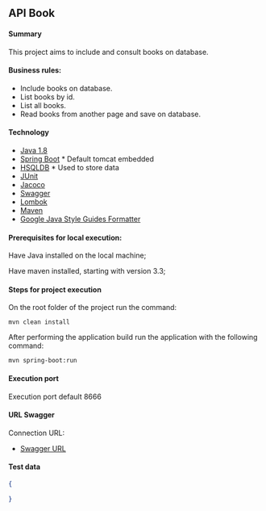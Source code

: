 ## API Book

#### Summary
This project aims to include and consult books on database.

#### Business rules:
* Include books on database.
* List books by id.
* List all books.
* Read books from another page and save on database.


#### Technology

* [Java 1.8](http://www.oracle.com/technetwork/pt/java/javase/downloads/jdk8-downloads-2133151.html)
* [Spring Boot](https://projects.spring.io/spring-boot/) * Default tomcat embedded
* [HSQLDB](http://hsqldb.org/) * Used to store data
* [JUnit](https://junit.org/junit5/)
* [Jacoco](https://www.jacoco.org/)
* [Swagger](https://swagger.io/)
* [Lombok](https://projectlombok.org/)
* [Maven](https://maven.apache.org/)
* [Google Java Style Guides Formatter](https://github.com/google/styleguide/blob/gh-pages/intellij-java-google-style.xml)

#### Prerequisites for local execution:
Have Java installed on the local machine;

Have maven installed, starting with version 3.3;

#### Steps for project execution

On the root folder of the project run the command: 
```
mvn clean install
```
After performing the application build run the application with the following command:

```
mvn spring-boot:run
```

#### Execution port
Execution port default 8666 

#### URL Swagger
Connection URL:

* [Swagger URL](http://localhost:8666/swagger-ui.html)

#### Test data

```json
{
  
}
```
